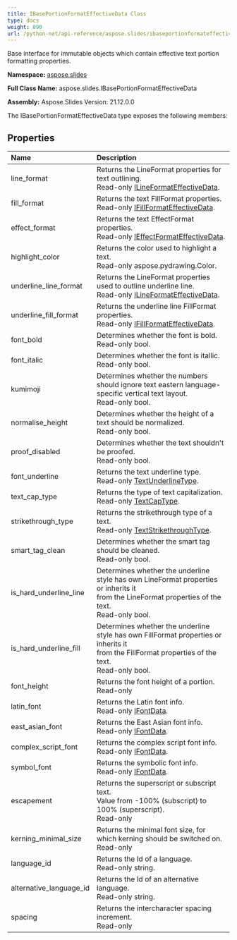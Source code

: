 ```yaml
---
title: IBasePortionFormatEffectiveData Class
type: docs
weight: 890
url: /python-net/api-reference/aspose.slides/ibaseportionformateffectivedata/
---
```


Base interface for immutable objects which contain effective text portion formatting properties.

**Namespace:** [aspose.slides](/slides/python-net/api-reference/aspose.slides/)

**Full Class Name:** aspose.slides.IBasePortionFormatEffectiveData

**Assembly:**  Aspose.Slides Version: 21.12.0.0

The IBasePortionFormatEffectiveData type exposes the following members:
## **Properties**
|**Name**|**Description**|
| :- | :- |
|line_format|Returns the LineFormat properties for text outlining.<br/>            Read-only [ILineFormatEffectiveData](/python-net/api-reference/aspose.slides/ilineformateffectivedata/).|
|fill_format|Returns the text FillFormat properties.<br/>            Read-only [IFillFormatEffectiveData](/python-net/api-reference/aspose.slides/ifillformateffectivedata/).|
|effect_format|Returns the text EffectFormat properties.<br/>            Read-only [IEffectFormatEffectiveData](/python-net/api-reference/aspose.slides/ieffectformateffectivedata/).|
|highlight_color|Returns the color used to highlight a text.<br/>            Read-only aspose.pydrawing.Color.|
|underline_line_format|Returns the LineFormat properties used to outline underline line.<br/>            Read-only [ILineFormatEffectiveData](/python-net/api-reference/aspose.slides/ilineformateffectivedata/).|
|underline_fill_format|Returns the underline line FillFormat properties.<br/>            Read-only [IFillFormatEffectiveData](/python-net/api-reference/aspose.slides/ifillformateffectivedata/).|
|font_bold|Determines whether the font is bold.<br/>            Read-only bool.|
|font_italic|Determines whether the font is itallic.<br/>            Read-only bool.|
|kumimoji|Determines whether the numbers should ignore text eastern language-specific vertical text layout.<br/>            Read-only bool.|
|normalise_height|Determines whether the height of a text should be normalized.<br/>            Read-only bool.|
|proof_disabled|Determines whether the text shouldn't be proofed.<br/>            Read-only bool.|
|font_underline|Returns the text underline type.<br/>            Read-only [TextUnderlineType](/python-net/api-reference/aspose.slides/textunderlinetype/).|
|text_cap_type|Returns the type of text capitalization.<br/>            Read-only [TextCapType](/python-net/api-reference/aspose.slides/textcaptype/).|
|strikethrough_type|Returns the strikethrough type of a text.<br/>            Read-only [TextStrikethroughType](/python-net/api-reference/aspose.slides/textstrikethroughtype/).|
|smart_tag_clean|Determines whether the smart tag should be cleaned.<br/>            Read-only bool.|
|is_hard_underline_line|Determines whether the underline style has own LineFormat properties or inherits it<br/>            from the LineFormat properties of the text.<br/>            Read-only bool.|
|is_hard_underline_fill|Determines whether the underline style has own FillFormat properties or inherits it<br/>            from the FillFormat properties of the text.<br/>            Read-only bool.|
|font_height|Returns the font height of a portion.<br/>            Read-only|
|latin_font|Returns the Latin font info.<br/>            Read-only [IFontData](/python-net/api-reference/aspose.slides/ifontdata/).|
|east_asian_font|Returns the East Asian font info.<br/>            Read-only [IFontData](/python-net/api-reference/aspose.slides/ifontdata/).|
|complex_script_font|Returns the complex script font info.<br/>            Read-only [IFontData](/python-net/api-reference/aspose.slides/ifontdata/).|
|symbol_font|Returns the symbolic font info.<br/>            Read-only [IFontData](/python-net/api-reference/aspose.slides/ifontdata/).|
|escapement|Returns the superscript or subscript text.<br/>            Value from -100% (subscript) to 100% (superscript).<br/>            Read-only|
|kerning_minimal_size|Returns the minimal font size, for which kerning should be switched on.<br/>            Read-only|
|language_id|Returns the Id of a language.<br/>            Read-only string.|
|alternative_language_id|Returns the Id of an alternative language.<br/>            Read-only string.|
|spacing|Returns the intercharacter spacing increment.<br/>            Read-only|
